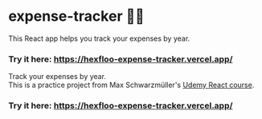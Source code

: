 # expense-tracker :money_with_wings::memo:

This React app helps you track your expenses by year.

### Try it here: https://hexfloo-expense-tracker.vercel.app/

Track your expenses by year.<br>
This is a practice project from Max Schwarzmüller's [Udemy React course](https://www.udemy.com/course/react-the-complete-guide-incl-redux/).

### Try it here: https://hexfloo-expense-tracker.vercel.app/
